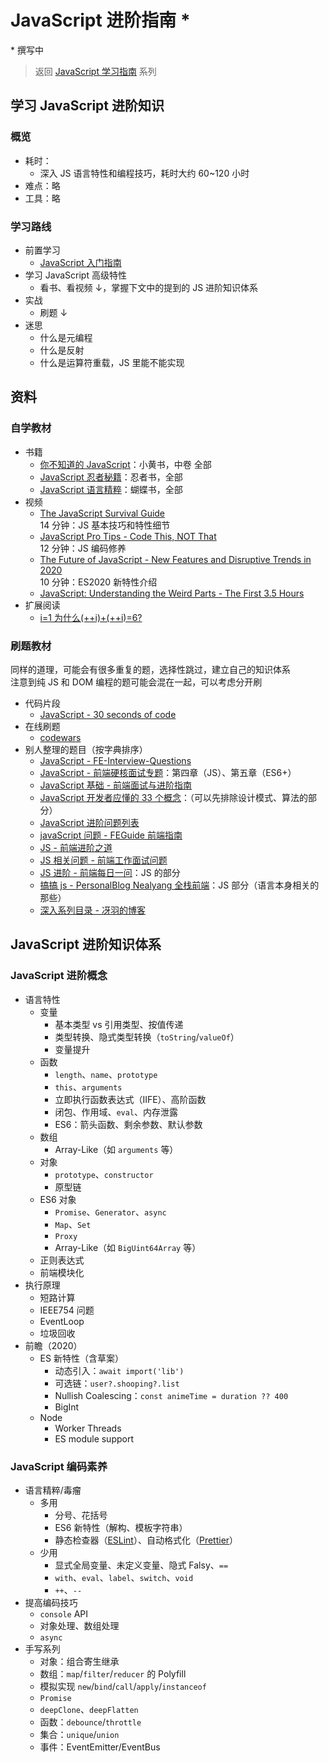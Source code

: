 # JavaScript 进阶指南 \*

\* 撰写中

> 返回 [JavaScript 学习指南](./js-foundation.md) 系列

## 学习 JavaScript 进阶知识

### 概览

- 耗时：
  - 深入 JS 语言特性和编程技巧，耗时大约 60~120 小时
- 难点：略
- 工具：略

### 学习路线

- 前置学习
  - [JavaScript 入门指南](./js-basic.md)
- 学习 JavaScript 高级特性
  - 看书、看视频 ↓，掌握下文中的提到的 JS 进阶知识体系
- 实战
  - 刷题 ↓
- 迷思
  - 什么是元编程
  - 什么是反射
  - 什么是运算符重载，JS 里能不能实现

## 资料

### 自学教材

- 书籍
  - [你不知道的 JavaScript](https://book.douban.com/series/40642)：小黄书，中卷 全部
  - [JavaScript 忍者秘籍](https://book.douban.com/subject/26638316/)：忍者书，全部
  - [JavaScript 语言精粹](https://book.douban.com/subject/3590768/)：蝴蝶书，全部
- 视频
  - [The JavaScript Survival Guide](https://www.youtube.com/watch?v=9emXNzqCKyg)  
    14 分钟：JS 基本技巧和特性细节
  - [JavaScript Pro Tips - Code This, NOT That](https://www.youtube.com/watch?v=Mus_vwhTCq0)  
    12 分钟：JS 编码修养
  - [The Future of JavaScript - New Features and Disruptive Trends in 2020](https://www.youtube.com/watch?v=f0DrPLKf6Ro)  
    10 分钟：ES2020 新特性介绍
  - [JavaScript: Understanding the Weird Parts - The First 3.5 Hours](https://www.youtube.com/watch?v=Bv_5Zv5c-Ts)
- 扩展阅读
  - [i=1 为什么(++i)+(++i)=6?](https://www.zhihu.com/question/347864795)

### 刷题教材

同样的道理，可能会有很多重复的题，选择性跳过，建立自己的知识体系  
注意到纯 JS 和 DOM 编程的题可能会混在一起，可以考虑分开刷

- 代码片段
  - [JavaScript - 30 seconds of code](https://www.30secondsofcode.org/js/p/1)
- 在线刷题
  - [codewars](https://www.codewars.com/?language=javascript)
- 别人整理的题目（按字典排序）
  - [JavaScript - FE-Interview-Questions](https://github.com/poetries/FE-Interview-Questions/blob/master/JavaScript.md)
  - [JavaScript - 前端硬核面试专题](https://github.com/biaochenxuying/blog/blob/master/interview/fe-interview.md#4-javascript)：第四章（JS）、第五章（ES6+）
  - [JavaScript 基础 - 前端面试与进阶指南](https://github.com/Advanced-Interview-Question/front-end-interview/blob/dev/docs/guide/jsBasic.md)
  - [JavaScript 开发者应懂的 33 个概念](https://github.com/stephentian/33-js-concepts)：（可以先排除设计模式、算法的部分）
  - [JavaScript 进阶问题列表](https://github.com/lydiahallie/javascript-questions/blob/master/zh-CN/README-zh_CN.md)
  - [javaScript 问题 - FEGuide 前端指南](https://github.com/FEGuideTeam/FEGuide/tree/master/javascript%E9%97%AE%E9%A2%98)
  - [JS - 前端进阶之道](https://github.com/InterviewMap/CS-Interview-Knowledge-Map/blob/master/JS/JS-ch.md)
  - [JS 相关问题 - 前端工作面试问题](https://github.com/h5bp/Front-end-Developer-Interview-Questions/blob/master/src/translations/chinese/README.md#js-%E7%9B%B8%E5%85%B3%E9%97%AE%E9%A2%98)
  - [JS 进阶 - 前端每日一问](https://github.com/sanyuan0704/frontend_daily_question#js-%E8%BF%9B%E9%98%B6)：JS 的部分
  - [搞搞 js - PersonalBlog Nealyang 全栈前端](https://github.com/Nealyang/PersonalBlog#%E6%90%9E%E6%90%9Ejs)：JS 部分（语言本身相关的那些）
  - [深入系列目录 - 冴羽的博客](https://github.com/mqyqingfeng/Blog#%E6%B7%B1%E5%85%A5%E7%B3%BB%E5%88%97%E7%9B%AE%E5%BD%95)

## JavaScript 进阶知识体系

### JavaScript 进阶概念

- 语言特性
  - 变量
    - 基本类型 vs 引用类型、按值传递
    - 类型转换、隐式类型转换（`toString`/`valueOf`）
    - 变量提升
  - 函数
    - `length`、`name`、`prototype`
    - `this`、`arguments`
    - 立即执行函数表达式（IIFE）、高阶函数
    - 闭包、作用域、`eval`、内存泄露
    - ES6：箭头函数、剩余参数、默认参数
  - 数组
    - Array-Like（如 `arguments` 等）
  - 对象
    - `prototype`、`constructor`
    - 原型链
  - ES6 对象
    - `Promise`、`Generator`、`async`
    - `Map`、`Set`
    - `Proxy`
    - Array-Like（如 `BigUint64Array` 等）
  - 正则表达式
  - 前端模块化
- 执行原理
  - 短路计算
  - IEEE754 问题
  - EventLoop
  - 垃圾回收
- 前瞻（2020）
  - ES 新特性（含草案）
    - 动态引入：`await import('lib')`
    - 可选链：`user?.shooping?.list`
    - Nullish Coalescing：`const animeTime = duration ?? 400`
    - BigInt
  - Node
    - Worker Threads
    - ES module support

### JavaScript 编码素养

- 语言精粹/毒瘤
  - 多用
    - 分号、花括号
    - ES6 新特性（解构、模板字符串）
    - 静态检查器（[ESLint](https://eslint.org/)）、自动格式化（[Prettier](https://prettier.io/)）
  - 少用
    - 显式全局变量、未定义变量、隐式 Falsy、`==`
    - `with`、`eval`、`label`、`switch`、`void`
    - `++`、`--`
- 提高编码技巧
  - `console` API
  - 对象处理、数组处理
  - `async`
- 手写系列
  - 对象：组合寄生继承
  - 数组：`map`/`filter`/`reducer` 的 Polyfill
  - 模拟实现 `new`/`bind`/`call`/`apply`/`instanceof`
  - `Promise`
  - `deepClone`、`deepFlatten`
  - 函数：`debounce`/`throttle`
  - 集合：`unique`/`union`
  - 事件：EventEmitter/EventBus
